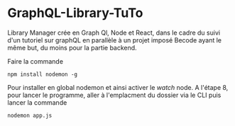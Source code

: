 # GraphQL-Library-TuTo

Library Manager crée en Graph Ql, Node et React, dans le cadre du suivi d'un tutoriel sur graphQL en parallèle à un projet imposé Becode ayant le même but, du moins pour la partie backend.

Faire la commande 

    npm install nodemon -g
    
Pour installer en global nodemon et ainsi activer le *watch* node.
A l'étape 8, pour lancer le programme, aller à l'emplacment du dossier via le CLI puis lancer la commande 

    nodemon app.js

